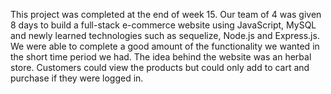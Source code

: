 This project was completed at the end of week 15.
Our team of 4 was given 8 days to build a full-stack e-commerce
website using JavaScript, MySQL and newly learned technologies such as sequelize, Node.js and Express.js.
We were able to complete a good amount of the functionality we wanted in the short time period we had.
The idea behind the website was an herbal store. Customers could view the products but could only
add to cart and purchase if they were logged in.
